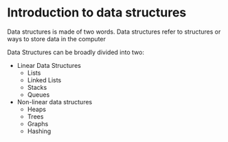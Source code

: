 # Introduction to data structures

Data structures is made of two words. Data structures refer to structures or
ways to store data in the computer

Data Structures can be broadly divided into two:

- Linear Data Structures
  - Lists
  - Linked Lists
  - Stacks
  - Queues
- Non-linear data structures
  - Heaps
  - Trees
  - Graphs
  - Hashing
